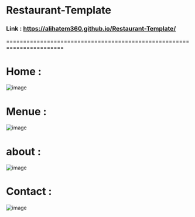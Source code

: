 # Restaurant-Template
### Link : https://alihatem360.github.io/Restaurant-Template/
=======================================================================
# Home : 
![image](https://user-images.githubusercontent.com/68661572/165113437-9e4d4e9e-7437-499b-aa39-c4077dc50356.png)
# Menue : 
![image](https://user-images.githubusercontent.com/68661572/165114009-8863a962-324d-4e66-a706-51f1de8b7a49.png)
# about : 
![image](https://user-images.githubusercontent.com/68661572/165114310-54ba9d74-9a8b-461e-a3f3-fd0afcdc93ff.png)
# Contact :
![image](https://user-images.githubusercontent.com/68661572/165114565-496813d3-0817-4b41-8cba-ba86b833d786.png)

